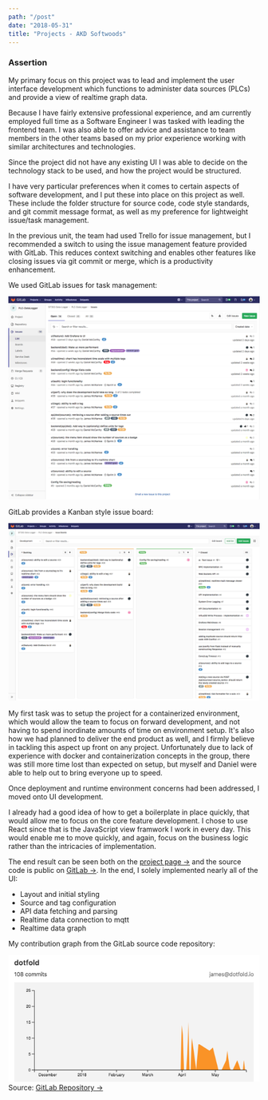```yaml
---
path: "/post"
date: "2018-05-31"
title: "Projects - AKD Softwoods"
---
```


### Assertion

My primary focus on this project was to lead and implement the user interface development which functions to administer data sources (PLCs) and provide a view of realtime graph data.

Because I have fairly extensive professional experience, and am currently employed full time as a Software Engineer I was tasked with leading the frontend team. I was also able to offer advice and assistance to team members in the other teams based on my prior experience working with similar architectures and technologies.

Since the project did not have any existing UI I was able to decide on the technology stack to be used, and how the project would be structured.

I have very particular preferences when it comes to certain aspects of software development, and I put these into place on this project as well. These include the folder structure for source code, code style standards, and git commit message format, as well as my preference for lightweight issue/task management.

In the previous unit, the team had used Trello for issue management, but I recommended a switch to using the issue management feature provided with GitLab. This reduces context switching and enables other features like closing issues via git commit or merge, which is a productivity enhancement.

We used GitLab issues for task management:

![Image of GitLab Issues List](akd-gitlab-issues.png)

GitLab provides a Kanban style issue board:

![Image of GitLab Issues Board](akd-gitlab-issue-board.png)

My first task was to setup the project for a containerized environment, which would allow the team to focus on forward development, and not having to spend inordinate amounts of time on environment setup. It's also how we had planned to deliver the end product as well, and I firmly believe in tackling this aspect up front on any project. Unfortunately due to lack of experience with docker and containerization concepts in the group, there was still more time lost than expected on setup, but myself and Daniel were able to help out to bring everyone up to speed.

Once deployment and runtime environment concerns had been addressed, I moved onto UI development.

I already had a good idea of how to get a boilerplate in place quickly, that would allow me to focus on the core feature development. I chose to use React since that is the JavaScript view framwork I work in every day. This would enable me to move quickly, and again, focus on the business logic rather than the intricacies of implementation.

The end result can be seen both on the [project page →](/project) and the source code is public on [GitLab →](https://gitlab.com/SIT302-Data-Logger/PLC-DataLogger). In the end, I solely implemented nearly all of the UI:

* Layout and initial styling
* Source and tag configuration
* API data fetching and parsing
* Realtime data connection to mqtt
* Realtime data graph

My contribution graph from the GitLab source code repository:

![Image of contribution graph from GitLab](akd-gitlab-contrib-graph.png)
Source: [GitLab Repository →](https://gitlab.com/SIT302-Data-Logger/PLC-DataLogger/graphs/master)
